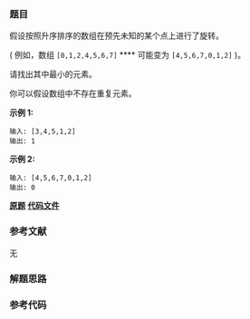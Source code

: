 ### 题目
假设按照升序排序的数组在预先未知的某个点上进行了旋转。

( 例如，数组 `[0,1,2,4,5,6,7]` **** 可能变为 `[4,5,6,7,0,1,2]` )。

请找出其中最小的元素。

你可以假设数组中不存在重复元素。

**示例 1:**

    
    
    输入: [3,4,5,1,2]
    输出: 1

**示例 2:**

    
    
    输入: [4,5,6,7,0,1,2]
    输出: 0

 **[原题](https://leetcode-cn.com/problems/find-minimum-in-rotated-sorted-array/)**    **[代码文件]()**


### 参考文献
无

### 解题思路




### 参考代码

```go


```




